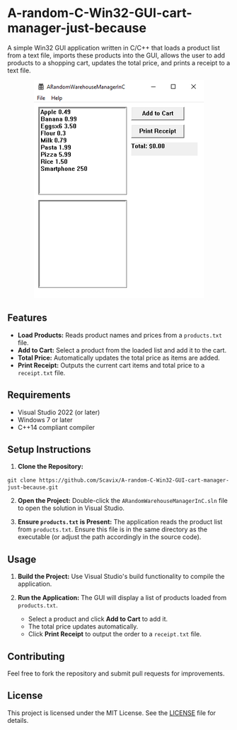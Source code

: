 # A-random-C-Win32-GUI-cart-manager-just-because

A simple Win32 GUI application written in C/C++ that loads a product list from a text file, imports these products into the GUI, allows the user to add products to a shopping cart, updates the total price, and prints a receipt to a text file.

<p align="center">
  <img src="https://github.com/Scavix/A-random-C-Win32-GUI-cart-manager-just-because/blob/main/just-a-screen.PNG">
</p>

## Features

- **Load Products:** Reads product names and prices from a `products.txt` file.
- **Add to Cart:** Select a product from the loaded list and add it to the cart.  
- **Total Price:** Automatically updates the total price as items are added.
- **Print Receipt:** Outputs the current cart items and total price to a `receipt.txt` file.

## Requirements
- Visual Studio 2022 (or later)
- Windows 7 or later
- C++14 compliant compiler

## Setup Instructions
1. **Clone the Repository:**
  ```
  git clone https://github.com/Scavix/A-random-C-Win32-GUI-cart-manager-just-because.git
  ```
2. **Open the Project:**
   Double-click the `ARandomWarehouseManagerInC.sln` file to open the solution in Visual Studio.
   
3. **Ensure `products.txt` is Present:**
   The application reads the product list from `products.txt`. Ensure this file is in the same directory as the executable (or adjust the path accordingly in the source code).

## Usage

1. **Build the Project:**
   Use Visual Studio's build functionality to compile the application.
   
3. **Run the Application:**
   The GUI will display a list of products loaded from `products.txt`.  
   - Select a product and click **Add to Cart** to add it.  
   - The total price updates automatically.  
   - Click **Print Receipt** to output the order to a `receipt.txt` file.

## Contributing
Feel free to fork the repository and submit pull requests for improvements.

## License
This project is licensed under the MIT License. See the [LICENSE](LICENSE) file for details.
